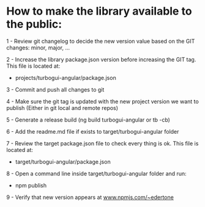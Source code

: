 # How to make the library available to the public:

1 - Review git changelog to decide the new version value based on the GIT changes: minor, major, ...
  
2 - Increase the library package.json version before increasing the GIT tag. This file is located at:

- projects/turbogui-angular/package.json

3 - Commit and push all changes to git

4 - Make sure the git tag is updated with the new project version we want to publish
    (Either in git local and remote repos)
    
5 - Generate a release build (ng build turbogui-angular or tb -cb)

6 - Add the readme.md file if exists to target/turbogui-angular folder

7 - Review the target package.json file to check every thing is ok. This file is located at:

- target/turbogui-angular/package.json

8 - Open a command line inside target/turbogui-angular folder and run:

- npm publish

9 - Verify that new version appears at www.npmjs.com/~edertone